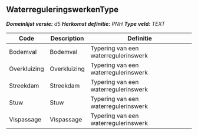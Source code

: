 ﻿## WaterreguleringswerkenType

*__Domeinlijst versie:__ d5*
*__Herkomst definitie:__ PNH*
*__Type veld:__ TEXT*

|__Code__ |__Description__ |__Definitie__	|
|	---	|	---	|   ---	| 
| Bodemval | Bodemval | Typering van een waterregulerinswerk |
| Overkluizing | Overkluizing | Typering van een waterregulerinswerk |
| Streekdam | Streekdam | Typering van een waterregulerinswerk |
| Stuw | Stuw | Typering van een waterregulerinswerk |
| Vispassage | Vispassage | Typering van een waterregulerinswerk |
